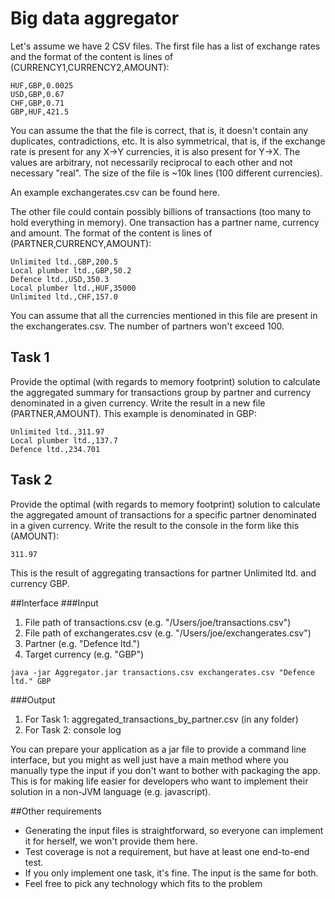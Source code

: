 # Big data aggregator

Let's assume we have 2 CSV files. The first file has a list of exchange rates and the format of the content is lines of (CURRENCY1,CURRENCY2,AMOUNT):
```
HUF,GBP,0.0025
USD,GBP,0.67
CHF,GBP,0.71
GBP,HUF,421.5
```

You can assume the that the file is correct, that is, it doesn't contain any duplicates, contradictions, etc. It is also symmetrical, that is, if the exchange rate is present for any X->Y currencies, it is also present for Y->X. The values are arbitrary, not necessarily reciprocal to each other and not necessary "real". The size of the file is ~10k lines (100 different currencies).

An example exchangerates.csv can be found here.

The other file could contain possibly billions of transactions (too many to hold everything in memory). One transaction has a partner name, currency and amount. The format of the content is lines of (PARTNER,CURRENCY,AMOUNT):
```
Unlimited ltd.,GBP,200.5
Local plumber ltd.,GBP,50.2
Defence ltd.,USD,350.3
Local plumber ltd.,HUF,35000
Unlimited ltd.,CHF,157.0
```

You can assume that all the currencies mentioned in this file are present in the exchangerates.csv. The number of partners won't exceed 100.

## Task 1
Provide the optimal (with regards to memory footprint) solution to calculate the aggregated summary for transactions group by partner and currency denominated in a given currency. Write the result in a new file (PARTNER,AMOUNT). This example is denominated in GBP:
```
Unlimited ltd.,311.97
Local plumber ltd.,137.7
Defence ltd.,234.701
```

## Task 2
Provide the optimal (with regards to memory footprint) solution to calculate the aggregated amount of transactions for a specific partner denominated in a given currency. Write the result to the console in the form like this (AMOUNT):
```
311.97
```

This is the result of aggregating transactions for partner  Unlimited ltd.  and currency  GBP.

##Interface
###Input
1. File path of transactions.csv (e.g. "/Users/joe/transactions.csv")
2. File path of exchangerates.csv (e.g. "/Users/joe/exchangerates.csv")
3. Partner (e.g. "Defence ltd.")
4. Target currency (e.g. "GBP")
```
java -jar Aggregator.jar transactions.csv exchangerates.csv "Defence ltd." GBP
```

###Output
1. For Task 1: aggregated_transactions_by_partner.csv (in any folder)
2. For Task 2: console log

You can prepare your application as a jar file to provide a command line interface, but you might as well just have a main method where you manually type the input if you don't want to bother with packaging the app. This is for making life easier for developers who want to implement their solution in a non-JVM language (e.g. javascript).

##Other requirements
* Generating the input files is straightforward, so everyone can implement it for herself, we won't provide them here.
* Test coverage is not a requirement, but have at least one end-to-end test.
* If you only implement one task, it's fine. The input is the same for both.
* Feel free to pick any technology which fits to the problem

